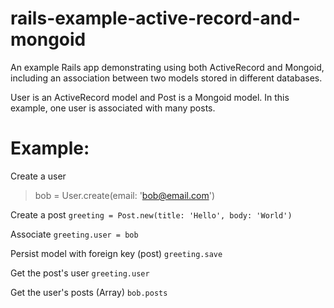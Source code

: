 # rails-example-active-record-and-mongoid
An example Rails app demonstrating using both ActiveRecord and Mongoid, including an association between two models stored in different databases.

User is an ActiveRecord model and Post is a Mongoid model. In this example, one user is associated with many posts.

# Example:

Create a user
> bob = User.create(email: 'bob@email.com')

Create a post
`greeting = Post.new(title: 'Hello', body: 'World')`

Associate
`greeting.user = bob`

Persist model with foreign key (post)
`greeting.save`

Get the post's user
`greeting.user`

Get the user's posts (Array)
`bob.posts`
